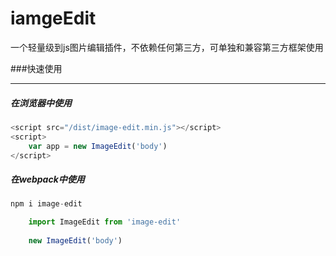 # iamgeEdit
一个轻量级到js图片编辑插件，不依赖任何第三方，可单独和兼容第三方框架使用



###快速使用

------------


##### 	在浏览器中使用
```js
<script src="/dist/image-edit.min.js"></script>
<script>
	var app = new ImageEdit('body')
</script>
```

##### 在webpack中使用
```js
npm i image-edit
```
```js
	import ImageEdit from 'image-edit'
	
	new ImageEdit('body')
```
